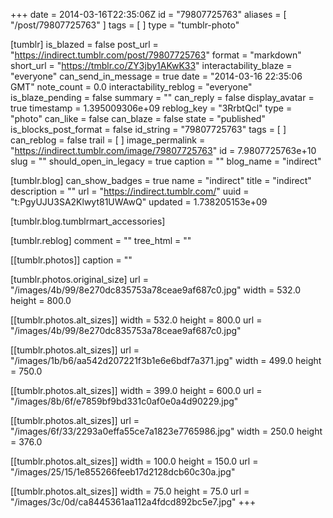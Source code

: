 +++
date = 2014-03-16T22:35:06Z
id = "79807725763"
aliases = [ "/post/79807725763" ]
tags = [ ]
type = "tumblr-photo"

[tumblr]
is_blazed = false
post_url = "https://indirect.tumblr.com/post/79807725763"
format = "markdown"
short_url = "https://tmblr.co/ZY3jby1AKwK33"
interactability_blaze = "everyone"
can_send_in_message = true
date = "2014-03-16 22:35:06 GMT"
note_count = 0.0
interactability_reblog = "everyone"
is_blaze_pending = false
summary = ""
can_reply = false
display_avatar = true
timestamp = 1.395009306e+09
reblog_key = "3RrbtQcl"
type = "photo"
can_like = false
can_blaze = false
state = "published"
is_blocks_post_format = false
id_string = "79807725763"
tags = [ ]
can_reblog = false
trail = [ ]
image_permalink = "https://indirect.tumblr.com/image/79807725763"
id = 7.9807725763e+10
slug = ""
should_open_in_legacy = true
caption = ""
blog_name = "indirect"

[tumblr.blog]
can_show_badges = true
name = "indirect"
title = "indirect"
description = ""
url = "https://indirect.tumblr.com/"
uuid = "t:PgyUJU3SA2Klwyt81UWAwQ"
updated = 1.738205153e+09

[tumblr.blog.tumblrmart_accessories]

[tumblr.reblog]
comment = ""
tree_html = ""

[[tumblr.photos]]
caption = ""

[tumblr.photos.original_size]
url = "/images/4b/99/8e270dc835753a78ceae9af687c0.jpg"
width = 532.0
height = 800.0

[[tumblr.photos.alt_sizes]]
width = 532.0
height = 800.0
url = "/images/4b/99/8e270dc835753a78ceae9af687c0.jpg"

[[tumblr.photos.alt_sizes]]
url = "/images/1b/b6/aa542d207221f3b1e6e6bdf7a371.jpg"
width = 499.0
height = 750.0

[[tumblr.photos.alt_sizes]]
width = 399.0
height = 600.0
url = "/images/8b/6f/e7859bf9bd331c0af0e0a4d90229.jpg"

[[tumblr.photos.alt_sizes]]
url = "/images/6f/33/2293a0effa55ce7a1823e7765986.jpg"
width = 250.0
height = 376.0

[[tumblr.photos.alt_sizes]]
width = 100.0
height = 150.0
url = "/images/25/15/1e855266feeb17d2128dcb60c30a.jpg"

[[tumblr.photos.alt_sizes]]
width = 75.0
height = 75.0
url = "/images/3c/0d/ca8445361aa112a4fdcd892bc5e7.jpg"
+++
